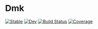 # Dmk

[![Stable](https://img.shields.io/badge/docs-stable-blue.svg)](https://tbetcke.github.io/Dmk.jl/stable/)
[![Dev](https://img.shields.io/badge/docs-dev-blue.svg)](https://tbetcke.github.io/Dmk.jl/dev/)
[![Build Status](https://github.com/tbetcke/Dmk.jl/actions/workflows/CI.yml/badge.svg?branch=main)](https://github.com/tbetcke/Dmk.jl/actions/workflows/CI.yml?query=branch%3Amain)
[![Coverage](https://codecov.io/gh/tbetcke/Dmk.jl/branch/main/graph/badge.svg)](https://codecov.io/gh/tbetcke/Dmk.jl)
